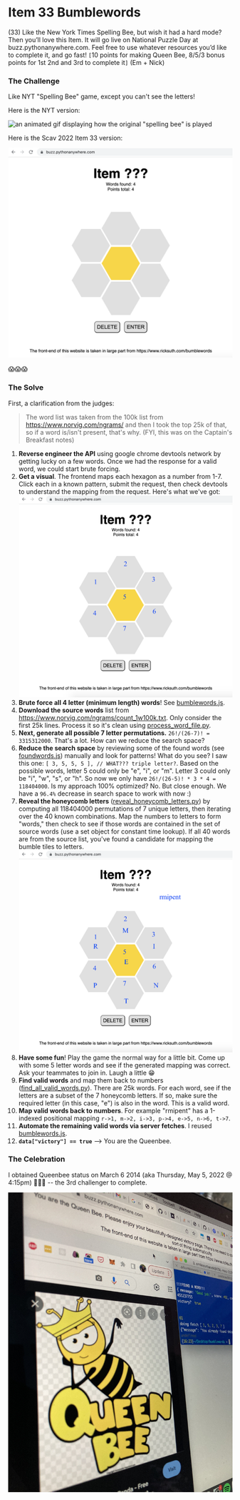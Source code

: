 # Item 33 Bumblewords

(33) Like the New York Times Spelling Bee, but wish it had a hard mode? Then you’ll love this Item. It will go live on National Puzzle Day at buzz.pythonanywhere.com. Feel free to use whatever resources
you’d like to complete it, and go fast! `[`10 points for making Queen Bee, 8/5/3 bonus points for 1st 2nd and 3rd to complete it`]` (Em + Nick)

### The Challenge

Like NYT "Spelling Bee" game, except you can't see the letters!

Here is the NYT version:

![an animated gif displaying how the original "spelling bee" is played](https://compote.slate.com/images/88f480e9-692c-43bf-802b-98aed8da18e6.gif?width=1200&rect=580x387&offset=0x0)

Here is the Scav 2022 Item 33 version:

![item 33s version of "spelling bee"](./img/blank_bumblewords.png?raw=true)

😱😱😱

### The Solve

First, a clarification from the judges:

> The word list was taken from the 100k list from
https://www.norvig.com/ngrams/ and then I took the top 25k of that, so
if a word is/isn't present, that's why. (FYI, this was on the Captain's
Breakfast notes)

1. **Reverse engineer the API** using google chrome devtools network by getting lucky on a few words. Once we had the response for a valid word, we could start brute forcing.
2. **Get a visual**. The frontend maps each hexagon as a number from 1-7. Click each in a known pattern, submit the request, then check devtools to understand the mapping from the request. Here's what we've got: ![honeycombs with numbers](./img/bumblewords_with_numbers.png?raw=true)
3. **Brute force all 4 letter (minimum length) words**! See [bumblewords.js](./bumblewords.js).
4. **Download the source words** list from https://www.norvig.com/ngrams/count_1w100k.txt. Only consider the first 25k lines. Process it so it's clean using [process_word_file.py](./process_word_file.py).
5. **Next, generate all possible 7 letter permutations.** `26!/(26-7)! = 3315312000`. That's a lot. How can we reduce the search space?
6. **Reduce the search space** by reviewing some of the found words (see [foundwords.js](./foundwords.js)) manually and look for patterns! What do you see? I saw this one: `[ 3, 5, 5, 5 ], // WHAT??? triple letter?`. Based on the possible words, letter 5 could only be "e", "i", or "m". Letter 3 could only be "i", "w", "s", or "h". So now we only have `26!/(26-5)! * 3 * 4 = 118404000`. Is my approach 100% optimized? No. But close enough. We have a `96.4%` decrease in search space to work with now :)
7. **Reveal the honeycomb letters** ([reveal_honeycomb_letters.py](./reveal_honeycomb_letters.py)) by computing all 118404000 permutations of 7 unique letters, then iterating over the 40 known combinations. Map the numbers to letters to form "words," then check to see if those words are contained in the set of source words (use a set object for constant time lookup). If all 40 words are from the source list, you've found a candidate for mapping the bumble tiles to letters. ![found the honeycomb letters](./img/bumblewords_with_letters.png?raw=true)
8. **Have some fun**! Play the game the normal way for a little bit. Come up with some 5 letter words and see if the generated mapping was correct. Ask your teammates to join in. Laugh a little 😁
9. **Find valid words** and map them back to numbers ([find_all_valid_words.py](./find_all_valid_words.py)). There are 25k words. For each word, see if the letters are a subset of the 7 honeycomb letters. If so, make sure the required letter (in this case, "e") is also in the word. This is a valid word.
10. **Map valid words back to numbers**. For example "rmipent" has a 1-indexed positional mapping `r->1, m->2, i->3, p->4, e->5, n->6, t->7`.
11. **Automate the remaining valid words via server fetches**. I reused [bumblewords.js](./bumblewords.js).
12. **`data["victory"] == true`** --> You are the Queenbee.


### The Celebration

I obtained Queenbee status on March 6 2014 (aka Thursday, May 5, 2022 @ 4:15pm) 👑🐝🎉 -- the 3rd challenger to complete.

![queen bee evidence](./img/bumblewords_queenbee.jpg?raw=true)
